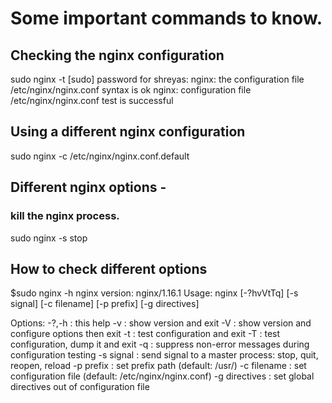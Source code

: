# Some important commands to know.

## Checking the nginx configuration
sudo nginx -t
[sudo] password for shreyas: 
nginx: the configuration file /etc/nginx/nginx.conf syntax is ok
nginx: configuration file /etc/nginx/nginx.conf test is successful

## Using a different nginx configuration
sudo nginx -c /etc/nginx/nginx.conf.default 

## Different nginx options - 
###  kill the nginx process.
sudo nginx -s stop

## How to check different options 

$sudo nginx -h
nginx version: nginx/1.16.1
Usage: nginx [-?hvVtTq] [-s signal] [-c filename] [-p prefix] [-g directives]

Options:
  -?,-h         : this help
  -v            : show version and exit
  -V            : show version and configure options then exit
  -t            : test configuration and exit
  -T            : test configuration, dump it and exit
  -q            : suppress non-error messages during configuration testing
  -s signal     : send signal to a master process: stop, quit, reopen, reload
  -p prefix     : set prefix path (default: /usr/)
  -c filename   : set configuration file (default: /etc/nginx/nginx.conf)
  -g directives : set global directives out of configuration file


